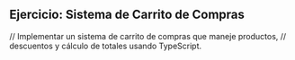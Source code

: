 ## Ejercicio: Sistema de Carrito de Compras
// Implementar un sistema de carrito de compras que maneje productos,
// descuentos y cálculo de totales usando TypeScript.